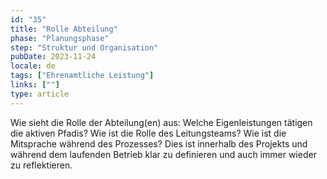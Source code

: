 ```yaml
---
id: "35"
title: "Rolle Abteilung"
phase: "Planungsphase"
step: "Struktur und Organisation"
pubDate: 2023-11-24
locale: de
tags: ["Ehrenamtliche Leistung"]
links: [""]
type: article
---
```


Wie sieht die Rolle der Abteilung(en) aus: Welche Eigenleistungen tätigen die aktiven Pfadis? Wie ist die Rolle des Leitungsteams? Wie ist die Mitsprache während des Prozesses? Dies ist innerhalb des Projekts und während dem laufenden Betrieb klar zu definieren und auch immer wieder zu reflektieren.
